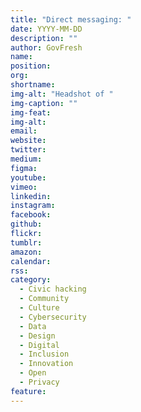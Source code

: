 ```yaml
---
title: "Direct messaging: "
date: YYYY-MM-DD
description: ""
author: GovFresh
name: 
position: 
org: 
shortname: 
img-alt: "Headshot of "
img-caption: ""
img-feat: 
img-alt: 
email: 
website: 
twitter: 
medium: 
figma: 
youtube: 
vimeo: 
linkedin: 
instagram: 
facebook: 
github: 
flickr: 
tumblr: 
amazon: 
calendar: 
rss: 
category:
  - Civic hacking
  - Community
  - Culture
  - Cybersecurity
  - Data
  - Design
  - Digital
  - Inclusion
  - Innovation
  - Open
  - Privacy
feature: 
---
```


